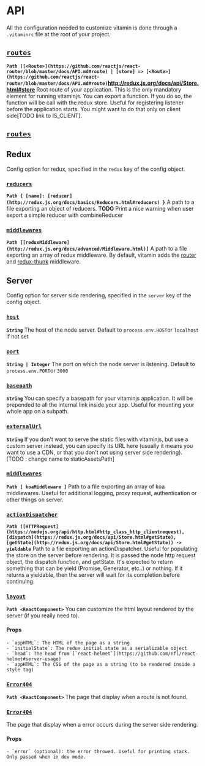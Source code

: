 
# API
All the configuration needed to customize vitamin is done through a `.vitaminrc`
file at the root of your project.

## <a id='routes'></a>[`routes`](#routes)
**`Path ([<Route>](https://github.com/reactjs/react-router/blob/master/docs/API.md#route) | [store] => [<Route>](https://github.com/reactjs/react-router/blob/master/docs/API.md#route)`http://redux.js.org/docs/api/Store.html#store**
Root route of your application. This is the only mandatory element for running vitaminjs.
You can export a function. If you do so, the function will be call with the redux store. Useful
for registering listener before the application starts. You might want to do that only on client side[TODO link to IS_CLIENT].

## <a id='routes'></a>[`routes`](#routes)

## Redux
Config option for redux, specified in the `redux` key of the config object.
### <a id='reducers'></a>[`reducers`](#reducers)
**`Path { [name]: [reducer](http://redux.js.org/docs/basics/Reducers.html#reducers) }`**
A path to a file exporting an object of reducers. **TODO** Print a nice warning when user export
a simple reducer with combineReducer

### <a id='middlewares'></a>[`middlewares`](#middlewares)
**`Path [[reduxMiddleware](http://redux.js.org/docs/advanced/Middleware.html)]`**
A path to a file exporting an array of redux middleware. By default, vitamin adds the [router](https://github.com/reactjs/react-router-redux#what-if-i-want-to-issue-navigation-events-via-redux-actions) and
[redux-thunk](https://github.com/gaearon/redux-thunk) middleware.

## Server
Config option for server side rendering, specified in the `server` key of the config object.
### <a id='host'></a>[`host`](#host)
**`String`**
The host of the node server. Default to `process.env.HOST`or `localhost`
if not set

### <a id='port'></a>[`port`](#port)
**`String | Integer`**
The port on which the node server is listening. Default to `process.env.PORT`or `3000`

### <a id='basepath'></a>[`basepath`](#basepath)
**`String`**
You can specify a basepath for your vitaminjs application. It will be prepended to all the internal
link inside your app. Useful for mounting your whole app on a subpath.

### <a id='externalUrl'></a>[`externalUrl`](#externalUrl)
**`String`**
If you don't want to serve the static files with vitaminjs, but use a custom server instead, you can
specify its URL here (usually it means you want to use a CDN, or that you don't not using server side rendering). [TODO : change name to staticAssetsPath]

### <a id='middlewares'></a>[`middlewares`](#middlewares)
**`Path [ koaMiddleware ]`**
Path to a file exporting an array of koa middlewares. Useful for additional logging, proxy request,
authentication or other things on server.

### <a id='actionDispatcher'></a>[`actionDispatcher`](#actionDispatcher)
**`Path ([HTTPRequest](https://nodejs.org/api/http.html#http_class_http_clientrequest), [dispatch](https://redux.js.org/docs/api/Store.html#getState), [getState](http://redux.js.org/docs/api/Store.html#getState)) -> yieldable`**
Path to a file exporting an actionDispatcher. Useful for populating the store on the server before rendering.
It is passed the node http request object, the dispatch function, and getState. It's expected to return something that can be yield (Promise, Generator, etc..) or nothing. If it returns a yieldable, then the server will wait for its completion before continuing.

### <a id='layout'></a>[`layout`](#layout)
**`Path <ReactComponent>`**
You can customize the html layout rendered by the server (if you really need to).
#### Props
    - `appHTML`: The HTML of the page as a string
    - `initialState`: The redux initial state as a serializable object
    - `head`: The head from [`react-helmet`](https://github.com/nfl/react-helmet#server-usage)
    - `appHTML`: The CSS of the page as a string (to be rendered inside a style tag)

### <a id='Error404'></a>[`Error404`](#Error404)
**`Path <ReactComponent>`**
The page that display when a route is not found.

### <a id='Error500'></a>[`Error404`](#Error404)
The page that display when a error occurs during the server side rendering.
#### Props
    - `error` (optional): the error throwed. Useful for printing stack. Only passed when in dev mode.


